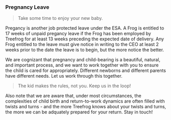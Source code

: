 ### Pregnancy Leave

> Take some time to enjoy your new baby.

Pregancy is another job protected leave under the ESA.  A Frog is entitled to 17 weeks of unpaid pregancy leave if the Frog has been employed by Treefrog for at least 13 weeks preceding the expected date of delivery. Any Frog entitled to the leave must give notice in writing to the CEO at least 2 weeks prior to the date the leave is to begin, but the more notice the better.

We are cognizant that pregnancy and child-bearing is a beautiful, natural, and important process, and we want to work together with you to ensure the child is cared for appropriately. Different newborns and different parents have different needs. Let us work through this together.

> The kid makes the rules, not you. Keep us in the loop!

Also note that we are aware that, under most circumstances, the complexities of child birth and return-to-work dynamics are often filled with twists and turns - and the more Treefrog knows about your twists and turns, the more we can be adquately prepared for your return. Stay in touch!